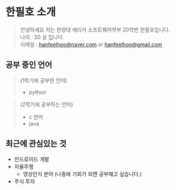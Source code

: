 # 한필호 소개

> 안녕하세요 저는 한양대 에리카 소프트웨어학부 20학번 한필호입니다. <br>
> 나이 : 20 살 입니다.<br>
> 이메일 : hanfeelhoo@naver.com or hanfeelhoo@gmail.com
 
## 공부 중인 언어 
> (1학기에 공부한 언어)
> + python

> (2학기에 공부하는 언어)
> + c 언어
> + java

## 최근에 관심있는 것
+ 안드로이드 개발
+ 자율주행
  + 영상인식 분야 (나중에 기회가 되면 공부해고 싶습니다.)
+ 주식 투자

